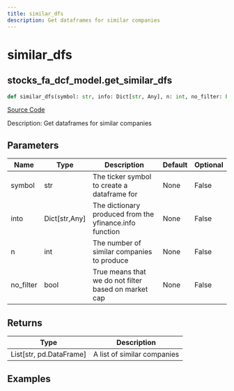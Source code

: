 ```yaml
---
title: similar_dfs
description: Get dataframes for similar companies
---
```

# similar_dfs

## stocks_fa_dcf_model.get_similar_dfs

```python
def similar_dfs(symbol: str, info: Dict[str, Any], n: int, no_filter: bool) -> None:
```
[Source Code](https://github.com/OpenBB-finance/OpenBBTerminal/tree/main/openbb_terminal/stocks/fundamental_analysis/dcf_model.py#L467)

Description: Get dataframes for similar companies

## Parameters

| Name | Type | Description | Default | Optional |
| ---- | ---- | ----------- | ------- | -------- |
| symbol | str | The ticker symbol to create a dataframe for | None | False |
| into | Dict[str,Any] | The dictionary produced from the yfinance.info function | None | False |
| n | int | The number of similar companies to produce | None | False |
| no_filter | bool | True means that we do not filter based on market cap | None | False |

## Returns

| Type | Description |
| ---- | ----------- |
| List[str, pd.DataFrame] | A list of similar companies |

## Examples

